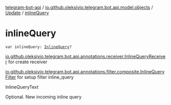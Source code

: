 [telegram-bot-api](../../index.md) / [io.github.oleksivio.telegram.bot.api.model.objects](../index.md) / [Update](index.md) / [inlineQuery](./inline-query.md)

# inlineQuery

`var inlineQuery: `[`InlineQuery`](../../io.github.oleksivio.telegram.bot.api.model.objects.inline/-inline-query/index.md)`?`

[io.github.oleksivio.telegram.bot.api.annotations.receiver.InlineQueryReceiver](../../io.github.oleksivio.telegram.bot.api.annotations.receiver/-inline-query-receiver/index.md) for create receiver

[io.github.oleksivio.telegram.bot.api.annotations.filter.composite.InlineQueryFilter](../../io.github.oleksivio.telegram.bot.api.annotations.filter.composite/-inline-query-filter/index.md) for setup filter inline_query

InlineQueryText

Optional. New incoming inline query

